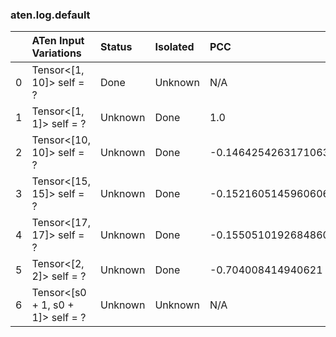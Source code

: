 ### aten.log.default
|    | ATen Input Variations             | Status   | Isolated   | PCC                  | Host   |
|---:|:----------------------------------|:---------|:-----------|:---------------------|:-------|
|  0 | Tensor<[1, 10]> self = ?          | Done     | Unknown    | N/A                  | N/A    |
|  1 | Tensor<[1, 1]> self = ?           | Unknown  | Done       | 1.0                  | 0      |
|  2 | Tensor<[10, 10]> self = ?         | Unknown  | Done       | -0.14642542631710634 | 0      |
|  3 | Tensor<[15, 15]> self = ?         | Unknown  | Done       | -0.15216051459606064 | 0      |
|  4 | Tensor<[17, 17]> self = ?         | Unknown  | Done       | -0.15505101926848608 | 0      |
|  5 | Tensor<[2, 2]> self = ?           | Unknown  | Done       | -0.704008414940621   | 0      |
|  6 | Tensor<[s0 + 1, s0 + 1]> self = ? | Unknown  | Unknown    | N/A                  | N/A    |

